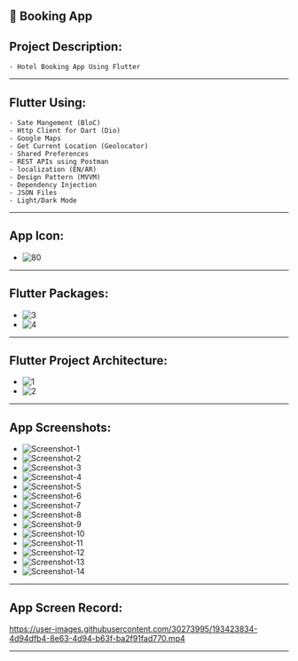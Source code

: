 📱 Booking App 
------------------
Project Description:
-----------------------
    - Hotel Booking App Using Flutter
-----------------------------------------------------------------------------------------------------------------------------
Flutter Using:
---------------
    - Sate Mangement (BloC)
    - Http Client for Dart (Dio)
    - Google Maps
    - Get Current Location (Geolocator)
    - Shared Preferences
    - REST APIs using Postman
    - localization (EN/AR)
    - Design Pattern (MVVM)
    - Dependency Injection
    - JSON Files
    - Light/Dark Mode
-----------------------------------------------------------------------------------------------------------------------------
 App Icon:
------------------
   -  ![80](https://user-images.githubusercontent.com/30273995/190913456-49c96cfc-ba3c-4386-a7fd-0752c42f917f.png)
-----------------------------------------------------------------------------------------------------------------------------
Flutter Packages:
-----------------
   -  ![3](https://user-images.githubusercontent.com/30273995/192323192-8efdc602-3552-48fb-b8b8-8ba3352a0ff0.PNG)
   -  ![4](https://user-images.githubusercontent.com/30273995/192319043-0fa31bfc-500f-4aec-82d9-e8e9ceaeffaf.PNG)
-----------------------------------------------------------------------------------------------------------------------------
Flutter Project Architecture:
-----------------------------
   -  ![1](https://user-images.githubusercontent.com/30273995/192319342-c8ab5750-f6c4-4e52-a546-6362d1cd2e72.PNG)
   -  ![2](https://user-images.githubusercontent.com/30273995/192319321-5e52d6f1-8ea0-4e32-b43a-cb2f30b19d34.PNG)
-----------------------------------------------------------------------------------------------------------------------------
App Screenshots:
----------------
  - ![Screenshot-1](https://user-images.githubusercontent.com/30273995/192324044-131126b5-5e63-4c86-95ff-04132ec8e577.jpg)
  - ![Screenshot-2](https://user-images.githubusercontent.com/30273995/192324091-73065484-ebb8-4f27-883f-04a6e6cf30f4.jpg)
  - ![Screenshot-3](https://user-images.githubusercontent.com/30273995/192324116-baa24618-a6ca-4150-9e78-4bfcf40260d3.jpg)
  - ![Screenshot-4](https://user-images.githubusercontent.com/30273995/192324137-928ac752-f3e1-4166-9b9b-eca14d8a8444.jpg)
  - ![Screenshot-5](https://user-images.githubusercontent.com/30273995/192324161-682b34dc-05cc-4b50-8dd2-07d1cdb8e138.jpg)
  - ![Screenshot-6](https://user-images.githubusercontent.com/30273995/192324227-dfe61a8e-09cc-4460-bffc-aaaca76e5081.jpg)
  - ![Screenshot-7](https://user-images.githubusercontent.com/30273995/192323326-02a619b8-016a-439a-bbb5-e5c4f347e342.jpg)
  - ![Screenshot-8](https://user-images.githubusercontent.com/30273995/192323385-6e99e977-9203-47e3-9688-f7506012d8ce.jpg)
  - ![Screenshot-9](https://user-images.githubusercontent.com/30273995/192323594-66b75cb2-3742-4316-8b57-aa6a6f774dac.jpg)
  - ![Screenshot-10](https://user-images.githubusercontent.com/30273995/192323758-2b1303fd-4fb2-4b69-969b-578380ff39f2.jpg)
  - ![Screenshot-11](https://user-images.githubusercontent.com/30273995/192323828-d32ba1a6-ebc2-4168-b98f-28fcbd3b748a.jpg)
  - ![Screenshot-12](https://user-images.githubusercontent.com/30273995/192323930-7fef7085-fb21-4b86-8062-91e1f52e8b82.jpg)
  - ![Screenshot-13](https://user-images.githubusercontent.com/30273995/192323998-630d94d7-f782-43da-a09b-5f1c8a56bfc4.jpg)
  - ![Screenshot-14](https://user-images.githubusercontent.com/30273995/192324027-b260beb8-5b0e-4946-8e02-707c62a99541.jpg)
-----------------------------------------------------------------------------------------------------------------------------
App Screen Record:
------------------

 https://user-images.githubusercontent.com/30273995/193423834-4d94dfb4-8e63-4d94-b63f-ba2f91fad770.mp4

-----------------------------------------------------------------------------------------------------------------------------
